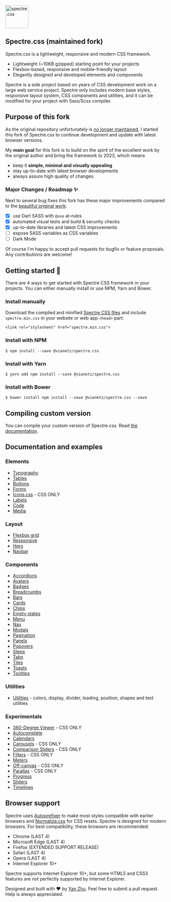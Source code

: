<a href="https://vianetz.github.io/spectre-css">
  <img src="https://vianetz.github.io/spectre-css/img/spectre-logo.svg" width="72" height="72" alt="spectre.css">
</a>

## Spectre.css (maintained fork)

Spectre.css is a lightweight, responsive and modern CSS framework.

- Lightweight (~10KB gzipped) starting point for your projects
- Flexbox-based, responsive and mobile-friendly layout
- Elegantly designed and developed elements and components

Spectre is a side project based on years of CSS development work on a large web service project. Spectre only includes modern base styles, responsive layout system, CSS components and utilities, and it can be modified for your project with Sass/Scss compiler.

## Purpose of this fork

As the original repository unfortunately is [no longer maintained](https://github.com/picturepan2/spectre/issues/684), I started this fork of Spectre.css to continue development and update with latest browser versions.

My **main goal** for this fork is to build on the spirit of the excellent work by the original author and bring the framework to 2023, which means
- keep it **simple, minimal and visually appealing**
- stay up-to-date with latest browser developments
- always assure high quality of changes

### Major Changes / Roadmap ✨

Next to several bug fixes this fork has these major improvements compared to the [beautiful original work](https://github.com/picturepan2/spectre):
- [x] use Dart SASS with `@use` at-rules
- [x] automated visual tests and build & security checks
- [x] up-to-date libraries and latest CSS improvements
- [ ] expose SASS variables as CSS variables
- [ ] Dark Mode

Of course I'm happy to accept pull requests for bugfix or feature proposals. Any contributions are welcome!

## Getting started 🏁

There are 4 ways to get started with Spectre CSS framework in your projects. You can either manually install or use NPM, Yarn and Bower.

### Install manually
Download the compiled and minified [Spectre CSS files](https://github.com/vianetz/spectre-css/releases) and include `spectre.min.css` in your website or web app `<head>` part:

`<link rel="stylesheet" href="spectre.min.css">`

### Install with NPM
`$ npm install --save @vianetz/spectre.css`

### Install with Yarn
`$ yarn add npm install --save @vianetz/spectre.css`

### Install with Bower
`$ bower install npm install --save @vianetz/spectre.css --save`

## Compiling custom version

You can compile your custom version of Spectre.css. Read [the documentation](https://vianetz.github.io/spectre-css/getting-started/custom.html).

## Documentation and examples

### Elements

- [Typography](https://vianetz.github.io/spectre-css/elements/typography.html)
- [Tables](https://vianetz.github.io/spectre-css/elements/tables.html)
- [Buttons](https://vianetz.github.io/spectre-css/elements/buttons.html)
- [Forms](https://vianetz.github.io/spectre-css/elements/forms.html)
- [Icons.css](https://vianetz.github.io/icons.css) - CSS ONLY
- [Labels](https://vianetz.github.io/spectre-css/elements/labels.html)
- [Code](https://vianetz.github.io/spectre-css/elements/code.html)
- [Media](https://vianetz.github.io/spectre-css/elements/media.html)

### Layout
- [Flexbox grid](https://vianetz.github.io/spectre-css/layout/grid.html) 
- [Responsive](https://vianetz.github.io/spectre-css/layout/responsive.html)
- [Hero](https://vianetz.github.io/spectre-css/layout/hero.html)
- [Navbar](https://vianetz.github.io/spectre-css/layout/navbar.html)

### Components
- [Accordions](https://vianetz.github.io/spectre-css/components/accordions.html)
- [Avatars](https://vianetz.github.io/spectre-css/components/avatars.html)
- [Badges](https://vianetz.github.io/spectre-css/components/badges.html)
- [Breadcrumbs](https://vianetz.github.io/spectre-css/components/breadcrumbs.html)
- [Bars](https://vianetz.github.io/spectre-css/components/bars.html)
- [Cards](https://vianetz.github.io/spectre-css/components/cards.html)
- [Chips](https://vianetz.github.io/spectre-css/components/chips.html)
- [Empty states](https://vianetz.github.io/spectre-css/components/empty.html)
- [Menu](https://vianetz.github.io/spectre-css/components/menu.html)
- [Nav](https://vianetz.github.io/spectre-css/components/nav.html)
- [Modals](https://vianetz.github.io/spectre-css/components/modals.html)
- [Pagination](https://vianetz.github.io/spectre-css/components/pagination.html)
- [Panels](https://vianetz.github.io/spectre-css/components/panels.html)
- [Popovers](https://vianetz.github.io/spectre-css/components/popovers.html)
- [Steps](https://vianetz.github.io/spectre-css/components/steps.html)
- [Tabs](https://vianetz.github.io/spectre-css/components/tabs.html)
- [Tiles](https://vianetz.github.io/spectre-css/components/tiles.html)
- [Toasts](https://vianetz.github.io/spectre-css/components/toasts.html)
- [Tooltips](https://vianetz.github.io/spectre-css/components/tooltips.html)

### Utilities

- [Utilities](https://vianetz.github.io/spectre-css/utilities.html) - colors, display, divider, loading, position, shapes and text utilities

### Experimentals
- [360-Degree Viewer](https://vianetz.github.io/spectre-css/experimentals/viewer-360.html) - CSS ONLY
- [Autocomplete](https://vianetz.github.io/spectre-css/experimentals/autocomplete.html)
- [Calendars](https://vianetz.github.io/spectre-css/experimentals/calendars.html)
- [Carousels](https://vianetz.github.io/spectre-css/experimentals/carousels.html) - CSS ONLY
- [Comparison Sliders](https://vianetz.github.io/spectre-css/experimentals/comparison.html) - CSS ONLY
- [Filters](https://vianetz.github.io/spectre-css/experimentals/filters.html) - CSS ONLY
- [Meters](https://vianetz.github.io/spectre-css/experimentals/meters.html)
- [Off-canvas](https://vianetz.github.io/spectre-css/experimentals/off-canvas.html) - CSS ONLY
- [Parallax](https://vianetz.github.io/spectre-css/experimentals/parallax.html) - CSS ONLY
- [Progress](https://vianetz.github.io/spectre-css/experimentals/progress.html)
- [Sliders](https://vianetz.github.io/spectre-css/experimentals/sliders.html)
- [Timelines](https://vianetz.github.io/spectre-css/experimentals/timelines.html)

## Browser support
Spectre uses [Autoprefixer](https://github.com/postcss/autoprefixer) to make most styles compatible with earlier browsers and [Normalize.css](https://necolas.github.io/normalize.css/) for CSS resets. Spectre is designed for modern browsers. For best compatibility, these browsers are recommended:

- Chrome (LAST 4)
- Microsoft Edge (LAST 4)
- Firefox (EXTENDED SUPPORT RELEASE)
- Safari (LAST 4)
- Opera (LAST 4)
- Internet Explorer 10+

Spectre supports Internet Explorer 10+, but some HTML5 and CSS3 features are not perfectly supported by Internet Explorer.

Designed and built with ♥ by [Yan Zhu](https://twitter.com/picturepan2). Feel free to submit a pull request. Help is always appreciated.
